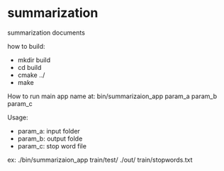 # summarization
summarization documents


how to build:
- mkdir build
- cd build
- cmake ../
- make

How to run
main app name at: bin/summarizaion_app  param_a param_b param_c

Usage:
- param_a: input folder
- param_b: output folde
- param_c: stop word file

ex: ./bin/summarizaion_app train/test/ ./out/ train/stopwords.txt





